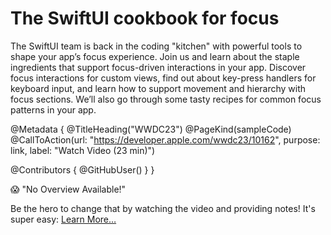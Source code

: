# The SwiftUI cookbook for focus

The SwiftUI team is back in the coding "kitchen" with powerful tools to shape your app’s focus experience. Join us and learn about the staple ingredients that support focus-driven interactions in your app. Discover focus interactions for custom views, find out about key-press handlers for keyboard input, and learn how to support movement and hierarchy with focus sections. We’ll also go through some tasty recipes for common focus patterns in your app.

@Metadata {
   @TitleHeading("WWDC23")
   @PageKind(sampleCode)
   @CallToAction(url: "https://developer.apple.com/wwdc23/10162", purpose: link, label: "Watch Video (23 min)")

   @Contributors {
      @GitHubUser(<replace this with your GitHub handle>)
   }
}

😱 "No Overview Available!"

Be the hero to change that by watching the video and providing notes! It's super easy:
 [Learn More…](https://wwdcnotes.github.io/WWDCNotes/documentation/wwdcnotes/contributing)

